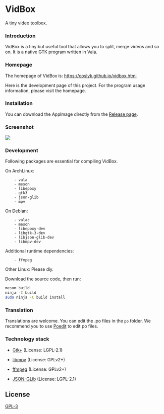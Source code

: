 # VidBox

A tiny video toolbox.

### Introduction

VidBox is a tiny but useful tool that allows you to split, merge videos and so on. It is a native GTK program written in Vala.

### Homepage

The homepage of VidBox is: https://coslyk.github.io/vidbox.html

Here is the development page of this project. For the program usage information, please visit the homepage.

### Installation

You can download the AppImage directly from the [Release page](https://github.com/coslyk/vidbox/releases/latest).

### Screenshot

![](https://coslyk.github.io/files/videosplitter-dark.png)

### Development

Following packages are essential for compiling VidBox.

On ArchLinux:

```
    - vala
    - meson
    - libepoxy
    - gtk3
    - json-glib
    - mpv
```

On Debian:

```
    - valac
    - meson
    - libepoxy-dev
    - libgtk-3-dev
    - libjson-glib-dev
    - libmpv-dev
```

Additional runtime dependencies:
```
    - ffmpeg
```

Other Linux: Please diy.

Download the source code, then run:

```bash
meson build
ninja -C build
sudo ninja -C build install
```

### Translation

Translations are welcome. You can edit the .po files in the `po` folder. We recommend you to use [Poedit](https://poedit.net/) to edit po files.

### Technology stack

- [Gtk+](https://www.gtk.org/) (License: LGPL-2.1)

- [libmpv](https://mpv.io/) (License: GPLv2+)

- [ffmpeg](https://ffmpeg.org/) (License: GPLv2+)

- [JSON-GLib](https://gitlab.gnome.org/GNOME/json-glib) (License: LGPL-2.1)

## License

[GPL-3](https://github.com/coslyk/vidbox/blob/develop/LICENSE)